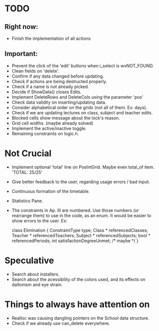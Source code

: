 # TODO

## Right now:

- Finish the implementation of all actions

## Important:

- Prevent the click of the 'edit' buttons when i_select is wxNOT_FOUND.
- Clean fields on 'delete'.
- Confirm if any data changed before updating.
- Check if actions are being destructed properly.
- Check if a name is not already picked.
- Decide if ShowData() closes Edits.
- Implement DeleteRows and DeleteCols using the parameter 'pos'
- Check data validity on inserting/updating data.
- Consider alphabetical order on the grids (not all of them. Ex: days).
- Check if we are updating lectures on class, subject and teacher edits.
- Blocked cells show message about the lock's reason.
- Grid cell widths. (maybe already solved)
- Implement the active/inactive toggle.
- Remaining constraints on logic.h.

# Not Crucial

- Implement optional 'total' line on PosIntGrid. Maybe even total_of item. 'TOTAL: 25/25'
- Give better feedback to the user, regarding usage errors / bad input.
- Continuous formation of the timetable.
- Statistics Pane.
- The constraints in Ap. III are numbered. Use those numbers (or rearrange them)
	to use in the code, as an enum. It would be easier to show errors to the user.
	Ex:

	class Elimination {
		ConstraintType type;
		Class   * referencedClasses;
		Teacher * referencedTeachers;
		Subject * referencedSubjects;
		bool    * referencedPeriods;
		int       satisfactionDegreeUnmet; /* maybe */
	}

# Speculative

- Search about installers.
- Search about the acessibility of the colors used,
	and its effects on daltonism and eye strain.

# Things to always have attention on

- Realloc was causing dangling pointers on the School data structure.
- Check if we already use can_delete everywhere.
